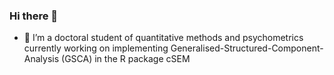 ### Hi there 👋

<!--
**emstruong/emstruong** is a ✨ _special_ ✨ repository because its `README.md` (this file) appears on your GitHub profile.
-->

- 🔭 I’m a doctoral student of quantitative methods and psychometrics currently working on implementing Generalised-Structured-Component-Analysis (GSCA) in the R package cSEM

